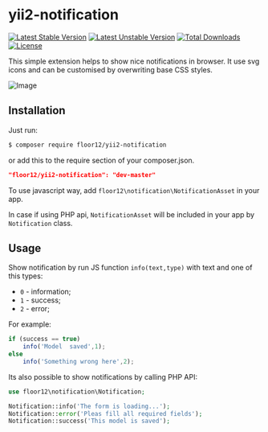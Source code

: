 # yii2-notification
[![Latest Stable Version](https://poser.pugx.org/floor12/yii2-notification/v/stable)](https://packagist.org/packages/floor12/yii2-notification)
[![Latest Unstable Version](https://poser.pugx.org/floor12/yii2-notification/v/unstable)](https://packagist.org/packages/floor12/yii2-notification)
[![Total Downloads](https://poser.pugx.org/floor12/yii2-notification/downloads)](https://packagist.org/packages/floor12/yii2-notification)
[![License](https://poser.pugx.org/floor12/yii2-notification/license)](https://packagist.org/packages/floor12/yii2-notification)

This simple extension helps to show nice notifications in browser. 
It use svg icons and can be customised by overwriting base CSS styles.  

![Image](https://floor12.net/images/yii2-notification.png)

Installation
------------
Just run:
```bash
$ composer require floor12/yii2-notification
```
or add this to the require section of your composer.json.
```json
"floor12/yii2-notification": "dev-master"
```

To use javascript way, add `floor12\notification\NotificationAsset` in your app.

In case if using  PHP api, `NotificationAsset` will be included in your app by `Notification` class.

Usage
-----
Show notification by run JS function `info(text,type)` with text and one of this types:

- `0` - information;
- `1` - success;
- `2` - error;

For example:

```js 
if (success == true)
    info('Model  saved',1);    
else
    info('Something wrong here',2);
```

Its also possible to show notifications by calling PHP API: 

```php
use floor12\notification\Notification;

Notification::info('The form is loading...');
Notification::error('Pleas fill all required fields');
Notification::success('This model is saved');
```
